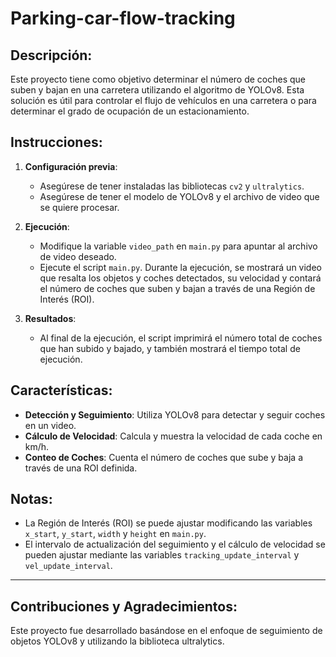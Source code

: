 # Parking-car-flow-tracking

## Descripción:

Este proyecto tiene como objetivo determinar el número de coches que suben y bajan en una carretera utilizando el algoritmo de YOLOv8. Esta solución es útil para controlar el flujo de vehículos en una carretera o para determinar el grado de ocupación de un estacionamiento.

## Instrucciones:

1. **Configuración previa**:
   - Asegúrese de tener instaladas las bibliotecas `cv2` y `ultralytics`.
   - Asegúrese de tener el modelo de YOLOv8 y el archivo de video que se quiere procesar.

2. **Ejecución**:
   - Modifique la variable `video_path` en `main.py` para apuntar al archivo de video deseado.
   - Ejecute el script `main.py`. Durante la ejecución, se mostrará un video que resalta los objetos y coches detectados, su velocidad y contará el número de coches que suben y bajan a través de una Región de Interés (ROI).

3. **Resultados**:
   - Al final de la ejecución, el script imprimirá el número total de coches que han subido y bajado, y también mostrará el tiempo total de ejecución.

## Características:

- **Detección y Seguimiento**: Utiliza YOLOv8 para detectar y seguir coches en un video.
- **Cálculo de Velocidad**: Calcula y muestra la velocidad de cada coche en km/h.
- **Conteo de Coches**: Cuenta el número de coches que sube y baja a través de una ROI definida.
  
## Notas:

- La Región de Interés (ROI) se puede ajustar modificando las variables `x_start`, `y_start`, `width` y `height` en `main.py`.
- El intervalo de actualización del seguimiento y el cálculo de velocidad se pueden ajustar mediante las variables `tracking_update_interval` y `vel_update_interval`.

---

## Contribuciones y Agradecimientos:

Este proyecto fue desarrollado basándose en el enfoque de seguimiento de objetos YOLOv8 y utilizando la biblioteca ultralytics.
